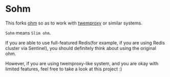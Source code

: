 Sohm
====

This forks [ohm](https://github.com/soveran/ohm) so as to work with [twemproxy](https://github.com/twitter/twemproxy) or similar systems.

`Sohm` means `Slim ohm`.

If you are able to use full-featured Redis(for example, if you are using Redis cluster via Sentinel), you should definitely think about using the original ohm.

However, if you are using twemproxy-like system, and you are okay with limited features, feel free to take a look at this project :)
